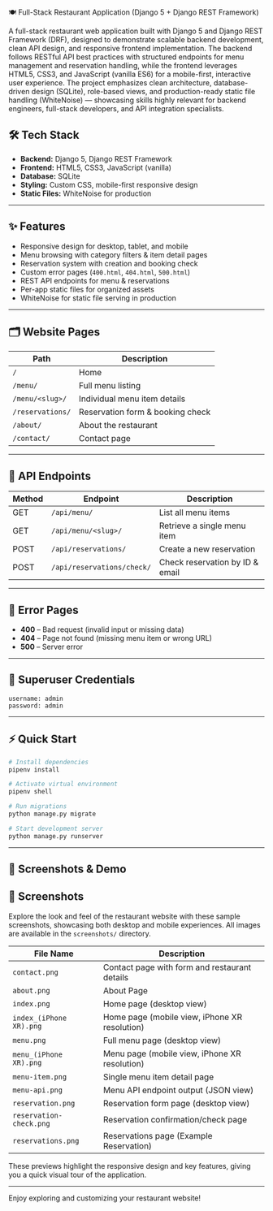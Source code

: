 🍽️ Full-Stack Restaurant Application (Django 5 + Django REST Framework)

A full-stack restaurant web application built with Django 5 and Django REST Framework (DRF), designed to demonstrate scalable backend development, clean API design, and responsive frontend implementation. The backend follows RESTful API best practices with structured endpoints for menu management and reservation handling, while the frontend leverages HTML5, CSS3, and JavaScript (vanilla ES6) for a mobile-first, interactive user experience. The project emphasizes clean architecture, database-driven design (SQLite), role-based views, and production-ready static file handling (WhiteNoise) — showcasing skills highly relevant for backend engineers, full-stack developers, and API integration specialists.

## 🛠️ Tech Stack

- **Backend:** Django 5, Django REST Framework
- **Frontend:** HTML5, CSS3, JavaScript (vanilla)
- **Database:** SQLite
- **Styling:** Custom CSS, mobile-first responsive design
- **Static Files:** WhiteNoise for production

---

## ✨ Features

- Responsive design for desktop, tablet, and mobile
- Menu browsing with category filters & item detail pages
- Reservation system with creation and booking check
- Custom error pages (`400.html`, `404.html`, `500.html`)
- REST API endpoints for menu & reservations
- Per-app static files for organized assets
- WhiteNoise for static file serving in production

---

## 🗂️ Website Pages

| Path             | Description                      |
| ---------------- | -------------------------------- |
| `/`              | Home                             |
| `/menu/`         | Full menu listing                |
| `/menu/<slug>/`  | Individual menu item details     |
| `/reservations/` | Reservation form & booking check |
| `/about/`        | About the restaurant             |
| `/contact/`      | Contact page                     |

---

## 🔌 API Endpoints

| Method | Endpoint                   | Description                     |
| ------ | -------------------------- | ------------------------------- |
| GET    | `/api/menu/`               | List all menu items             |
| GET    | `/api/menu/<slug>/`        | Retrieve a single menu item     |
| POST   | `/api/reservations/`       | Create a new reservation        |
| POST   | `/api/reservations/check/` | Check reservation by ID & email |

---

## 🧾 Error Pages

- **400** – Bad request (invalid input or missing data)
- **404** – Page not found (missing menu item or wrong URL)
- **500** – Server error

---

## 👤 Superuser Credentials

```plaintext
username: admin
password: admin
```

---

## ⚡ Quick Start

```bash
# Install dependencies
pipenv install

# Activate virtual environment
pipenv shell

# Run migrations
python manage.py migrate

# Start development server
python manage.py runserver
```

---

## 📸 Screenshots & Demo

## 📸 Screenshots

Explore the look and feel of the restaurant website with these sample screenshots, showcasing both desktop and mobile experiences. All images are available in the `screenshots/` directory.

| File Name               | Description                                   |
| ----------------------- | --------------------------------------------- |
| `contact.png`           | Contact page with form and restaurant details |
| `about.png`             | About Page                                    |
| `index.png`             | Home page (desktop view)                      |
| `index_(iPhone XR).png` | Home page (mobile view, iPhone XR resolution) |
| `menu.png`              | Full menu page (desktop view)                 |
| `menu_(iPhone XR).png`  | Menu page (mobile view, iPhone XR resolution) |
| `menu-item.png`         | Single menu item detail page                  |
| `menu-api.png`          | Menu API endpoint output (JSON view)          |
| `reservation.png`       | Reservation form page (desktop view)          |
| `reservation-check.png` | Reservation confirmation/check page           |
| `reservations.png`      | Reservations page (Example Reservation)       |

These previews highlight the responsive design and key features, giving you a quick visual tour of the application.

---

Enjoy exploring and customizing your restaurant website!
